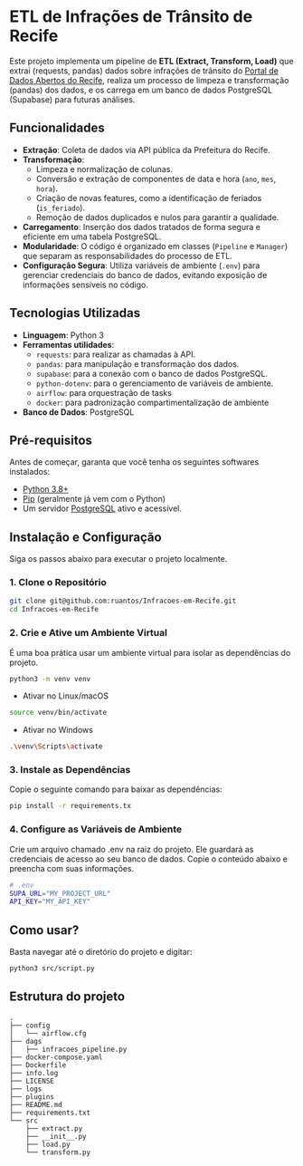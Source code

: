 # ETL de Infrações de Trânsito de Recife

Este projeto implementa um pipeline de **ETL (Extract, Transform, Load)** que extrai (requests, pandas) dados sobre infrações de trânsito do [Portal de Dados Abertos do Recife](http://dados.recife.pe.gov.br/), realiza um processo de limpeza e transformação (pandas) dos dados, e os carrega em um banco de dados PostgreSQL (Supabase) para futuras análises.

## Funcionalidades

- **Extração**: Coleta de dados via API pública da Prefeitura do Recife.
- **Transformação**:
    - Limpeza e normalização de colunas.
    - Conversão e extração de componentes de data e hora (`ano`, `mes`, `hora`).
    - Criação de novas features, como a identificação de feriados (`is_feriado`).
    - Remoção de dados duplicados e nulos para garantir a qualidade.
- **Carregamento**: Inserção dos dados tratados de forma segura e eficiente em uma tabela PostgreSQL.
- **Modularidade**: O código é organizado em classes (`Pipeline` e `Manager`) que separam as responsabilidades do processo de ETL.
- **Configuração Segura**: Utiliza variáveis de ambiente (`.env`) para gerenciar credenciais do banco de dados, evitando exposição de informações sensíveis no código.

## Tecnologias Utilizadas

- **Linguagem**: Python 3
- **Ferramentas utilidades**:
    - `requests`: para realizar as chamadas à API.
    - `pandas`: para manipulação e transformação dos dados.
    - `supabase`: para a conexão com o banco de dados PostgreSQL.
    - `python-dotenv`: para o gerenciamento de variáveis de ambiente.
    - `airflow`: para orquestração de tasks
    - `docker`: para padronização compartimentalização de ambiente
- **Banco de Dados**: PostgreSQL

## Pré-requisitos

Antes de começar, garanta que você tenha os seguintes softwares instalados:
- [Python 3.8+](https://www.python.org/downloads/)
- [Pip](https://pip.pypa.io/en/stable/installation/) (geralmente já vem com o Python)
- Um servidor [PostgreSQL](https://www.postgresql.org/download/) ativo e acessível.

## Instalação e Configuração

Siga os passos abaixo para executar o projeto localmente.

### 1. Clone o Repositório
```bash
git clone git@github.com:ruantos/Infracoes-em-Recife.git
cd Infracoes-em-Recife
```

### 2. Crie e Ative um Ambiente Virtual

É uma boa prática usar um ambiente virtual para isolar as dependências do projeto.
```bash
python3 -m venv venv
```
- Ativar no Linux/macOS
```bash
source venv/bin/activate
```
- Ativar no Windows
```bash
.\venv\Scripts\activate
```
### 3. Instale as Dependências

Copie o seguinte comando para baixar as dependências:
```bash
pip install -r requirements.tx
```
### 4. Configure as Variáveis de Ambiente

Crie um arquivo chamado .env na raiz do projeto. Ele guardará as credenciais de acesso ao seu banco de dados. Copie o conteúdo abaixo e preencha com suas informações.
```bash
# .env
SUPA_URL="MY_PROJECT_URL"
API_KEY="MY_API_KEY"
```

## Como usar?

Basta navegar até o diretório do projeto e digitar:
```bash
python3 src/script.py
```

## Estrutura do projeto

```
.
├── config
│   └── airflow.cfg
├── dags
│   ├── infracoes_pipeline.py
├── docker-compose.yaml
├── Dockerfile
├── info.log
├── LICENSE
├── logs
├── plugins
├── README.md
├── requirements.txt
└── src
    ├── extract.py
    ├── __init__.py
    ├── load.py
    └── transform.py
```
